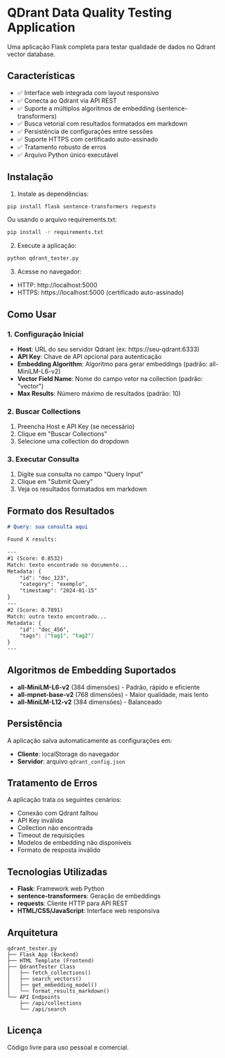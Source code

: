 
# QDrant Data Quality Testing Application

Uma aplicação Flask completa para testar qualidade de dados no Qdrant vector database.

## Características

- ✅ Interface web integrada com layout responsivo
- ✅ Conecta ao Qdrant via API REST
- ✅ Suporte a múltiplos algoritmos de embedding (sentence-transformers)
- ✅ Busca vetorial com resultados formatados em markdown
- ✅ Persistência de configurações entre sessões
- ✅ Suporte HTTPS com certificado auto-assinado
- ✅ Tratamento robusto de erros
- ✅ Arquivo Python único executável

## Instalação

1. Instale as dependências:
```bash
pip install flask sentence-transformers requests
```

Ou usando o arquivo requirements.txt:
```bash
pip install -r requirements.txt
```

2. Execute a aplicação:
```bash
python qdrant_tester.py
```

3. Acesse no navegador:
- HTTP: http://localhost:5000
- HTTPS: https://localhost:5000 (certificado auto-assinado)

## Como Usar

### 1. Configuração Inicial
- **Host**: URL do seu servidor Qdrant (ex: https://seu-qdrant:6333)
- **API Key**: Chave de API opcional para autenticação
- **Embedding Algorithm**: Algoritmo para gerar embeddings (padrão: all-MiniLM-L6-v2)
- **Vector Field Name**: Nome do campo vetor na collection (padrão: "vector")
- **Max Results**: Número máximo de resultados (padrão: 10)

### 2. Buscar Collections
1. Preencha Host e API Key (se necessário)
2. Clique em "Buscar Collections"
3. Selecione uma collection do dropdown

### 3. Executar Consulta
1. Digite sua consulta no campo "Query Input"
2. Clique em "Submit Query"
3. Veja os resultados formatados em markdown

## Formato dos Resultados

```markdown
# Query: sua consulta aqui

Found X results:

---
#1 (Score: 0.8532)
Match: texto encontrado no documento...
Metadata: {
    "id": "doc_123",
    "category": "exemplo",
    "timestamp": "2024-01-15"
}
---
#2 (Score: 0.7891)
Match: outro texto encontrado...
Metadata: {
    "id": "doc_456",
    "tags": ["tag1", "tag2"]
}
---
```

## Algoritmos de Embedding Suportados

- **all-MiniLM-L6-v2** (384 dimensões) - Padrão, rápido e eficiente
- **all-mpnet-base-v2** (768 dimensões) - Maior qualidade, mais lento
- **all-MiniLM-L12-v2** (384 dimensões) - Balanceado

## Persistência

A aplicação salva automaticamente as configurações em:
- **Cliente**: localStorage do navegador
- **Servidor**: arquivo `qdrant_config.json`

## Tratamento de Erros

A aplicação trata os seguintes cenários:
- Conexão com Qdrant falhou
- API Key inválida
- Collection não encontrada
- Timeout de requisições
- Modelos de embedding não disponíveis
- Formato de resposta inválido

## Tecnologias Utilizadas

- **Flask**: Framework web Python
- **sentence-transformers**: Geração de embeddings
- **requests**: Cliente HTTP para API REST
- **HTML/CSS/JavaScript**: Interface web responsiva

## Arquitetura

```
qdrant_tester.py
├── Flask App (Backend)
├── HTML Template (Frontend)
├── QdrantTester Class
│   ├── fetch_collections()
│   ├── search_vectors()
│   ├── get_embedding_model()
│   └── format_results_markdown()
└── API Endpoints
    ├── /api/collections
    └── /api/search
```

## Licença

Código livre para uso pessoal e comercial.
